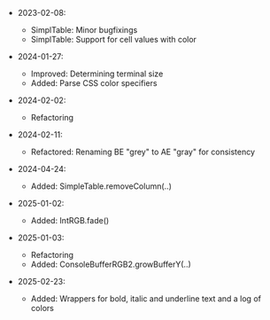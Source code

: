 
* 2023-02-08:
	* SimplTable: Minor bugfixings
	* SimplTable: Support for cell values with color

* 2024-01-27:
	* Improved: Determining terminal size
	* Added: Parse CSS color specifiers

* 2024-02-02:
	* Refactoring

* 2024-02-11:
	* Refactored: Renaming BE "grey" to AE "gray" for consistency

* 2024-04-24:
	* Added: SimpleTable.removeColumn(..)

* 2025-01-02:
	* Added: IntRGB.fade()

* 2025-01-03:
	* Refactoring
	* Added: ConsoleBufferRGB2.growBufferY(..)

* 2025-02-23:
	* Added: Wrappers for bold, italic and underline text and a log of colors


